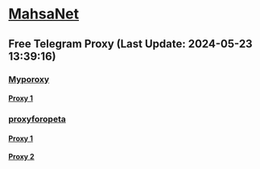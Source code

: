 
# [MahsaNet](https://t.me/mahsa_net)
## Free Telegram Proxy (Last Update: 2024-05-23 13:39:16)
### [Myporoxy](https://t.me/Myporoxy)
#### [Proxy 1](tg://proxy?server=cloudflare.com.nokia.com.co.uk.do_yo.want_to.clash_with.this.www.microsoft.com.there_is_no.place_like.localhost.www.bing.com.count_with_me.cyou.net.digikala.com.msn.com.bsi.ir.khamanei.ir.again_to_fight.everyone.i_am.the_internet.dortmond.sbs.&port=5777&secret=FgMBAgABAAH8AwOG4kw63QDQBQRQCQZQVQAQSQ)
### [proxyforopeta](https://t.me/proxyforopeta)
#### [Proxy 1](tg://proxy?server=79.175.151.28&port=4151&secret=dd380d0b0bde217efb6c37f52a1e013d2c)
#### [Proxy 2](tg://proxy?server=78.46.23.35&port=87&secret=7HQighJPBNMYVRNB6tdkVw&channel=)

    